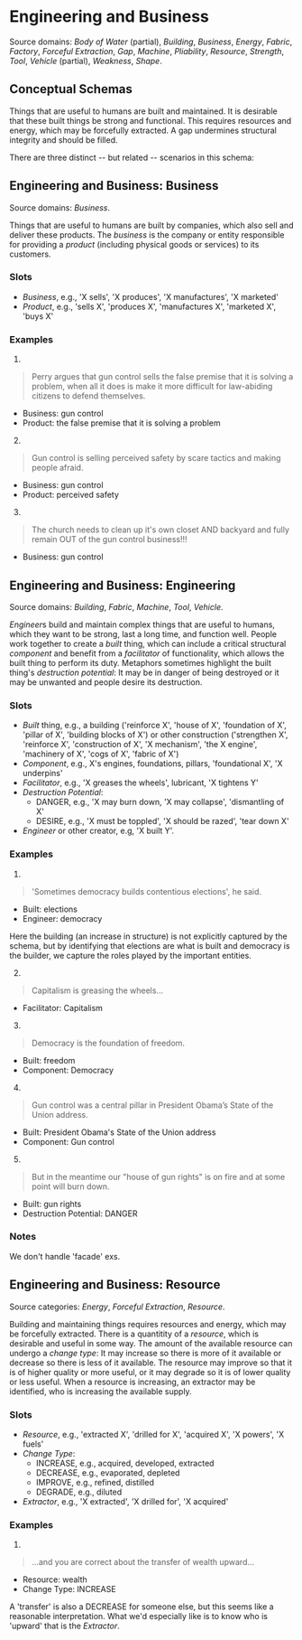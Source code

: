 # Engineering and Business

Source domains: *Body of Water* (partial), *Building*, *Business*,
*Energy*, *Fabric*, *Factory*, *Forceful Extraction*, *Gap*, *Machine*,
*Pliability*, *Resource*, *Strength*, *Tool*, *Vehicle* (partial),
*Weakness*, *Shape*.


## Conceptual Schemas

Things that are useful to humans are built and maintained. It is desirable
that these built things be strong and functional. This requires resources
and energy, which may be forcefully extracted. A gap undermines structural
integrity and should be filled.

There are three distinct -- but related -- scenarios in this schema:


## Engineering and Business: Business

Source domains: *Business*.

Things that are useful to humans are built by companies, which also sell
and deliver these products. The *business* is the company or entity
responsible for providing a *product* (including physical goods or
services) to its customers.

### Slots

- *Business*, e.g., 'X sells', 'X produces', 'X manufactures', 'X
  marketed'
- *Product*, e.g., 'sells X', 'produces X', 'manufactures X', 'marketed
  X', 'buys X'

### Examples

1.
> Perry argues that gun control sells the false premise that it is solving
> a problem, when all it does is make it more difficult for law-abiding
> citizens to defend themselves.
- Business: gun control
- Product: the false premise that it is solving a problem

2.
> Gun control is selling perceived safety by scare tactics and making
> people afraid.
- Business: gun control
- Product: perceived safety

3.
> The church needs to clean up it's own closet AND backyard and fully
> remain OUT of the gun control business!!!
- Business: gun control


## Engineering and Business: Engineering

Source domains: *Building*, *Fabric*, *Machine*, *Tool*, *Vehicle*.

*Engineer*s build and maintain complex things that are useful to humans,
which they want to be strong, last a long time, and function well.
People work together to create a *built* thing, which can include a
critical structural *component* and benefit from a *facilitator* of
functionality, which allows the built thing to perform its duty. Metaphors
sometimes highlight the built thing's *destruction potential*: It may be
in danger of being destroyed or it may be unwanted and people desire its
destruction.

### Slots

- *Built* thing, e.g., a building ('reinforce X', 'house of X', 'foundation
  of X', 'pillar of X', 'building blocks of X') or other construction
  ('strengthen X', 'reinforce X', 'construction of X', 'X mechanism', 'the
  X engine', 'machinery of X', 'cogs of X', 'fabric of X')
- *Component*, e.g., X's engines, foundations, pillars, 'foundational X',
  'X underpins'
- *Facilitator*, e.g., 'X greases the wheels', lubricant, 'X tightens Y'
- *Destruction Potential*:
  - DANGER, e.g., 'X may burn down, 'X may collapse', 'dismantling of X'
  - DESIRE, e.g., 'X must be toppled', 'X should be razed', 'tear down X'
- *Engineer* or other creator, e.g, 'X built Y'.

### Examples

1.
> 'Sometimes democracy builds contentious elections', he said.
- Built: elections
- Engineer: democracy

Here the building (an increase in structure) is not explicitly captured
by the schema, but by identifying that elections are what is built and
democracy is the builder, we capture the roles played by the important
entities.

2.
> Capitalism is greasing the wheels...
- Facilitator: Capitalism

3.
> Democracy is the foundation of freedom.
- Built: freedom
- Component: Democracy

4.
> Gun control was a central pillar in President Obama’s State of the Union
> address.
- Built: President Obama's State of the Union address
- Component: Gun control

5.
> But in the meantime our "house of gun rights" is on fire and at some
> point will burn down.
- Built: gun rights
- Destruction Potential: DANGER

### Notes

We don't handle 'facade' exs.


## Engineering and Business: Resource

Source categories: *Energy*, *Forceful Extraction*, *Resource*.

Building and maintaining things requires resources and energy, which may be
forcefully extracted. There is a quantitity of a *resource*, which is
desirable and useful in some way. The amount of the available resource
can undergo a *change type*: It may increase so there is more of it
available or decrease so there is less of it available. The resource may
improve so that it is of higher quality or more useful, or it may
degrade so it is of lower quality or less useful. When a resource is
increasing, an extractor may be identified, who is increasing the
available supply.

### Slots

- *Resource*, e.g., 'extracted X', 'drilled for X', 'acquired X', 'X
  powers', 'X fuels'
- *Change Type*:
  - INCREASE, e.g., acquired, developed, extracted
  - DECREASE, e.g., evaporated, depleted
  - IMPROVE, e.g., refined, distilled
  - DEGRADE, e.g., diluted
- *Extractor*, e.g., 'X extracted', 'X drilled for', 'X acquired'

### Examples

1.
> ...and you are correct about the transfer of wealth upward...
- Resource: wealth
- Change Type: INCREASE

A 'transfer' is also a DECREASE for someone else, but this seems like a
reasonable interpretation. What we'd especially like is to know who is
'upward' that is the *Extractor*.
